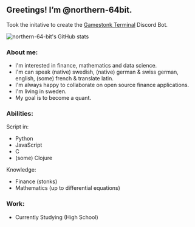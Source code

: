 ## Greetings! I’m @northern-64bit.
Took the initative to create the [Gamestonk Terminal](https://github.com/GamestonkTerminal/GamestonkTerminal) Discord Bot.

![northern-64-bit's GitHub stats](https://github-readme-stats.vercel.app/api?username=northern-64bit&show_icons=true)

### About me:
- I'm interested in finance, mathematics and data science.
- I'm can speak (native) swedish, (native) german & swiss german, english, (some) french & translate latin.
- I'm always happy to collaborate on open source finance applications.
- I'm living in sweden.
- My goal is to become a quant.

### Abilities:
Script in:
- Python
- JavaScript
- C
- (some) Clojure

Knowledge:
- Finance (stonks)
- Mathematics (up to differential equations)

### Work:
- Currently Studying (High School)
